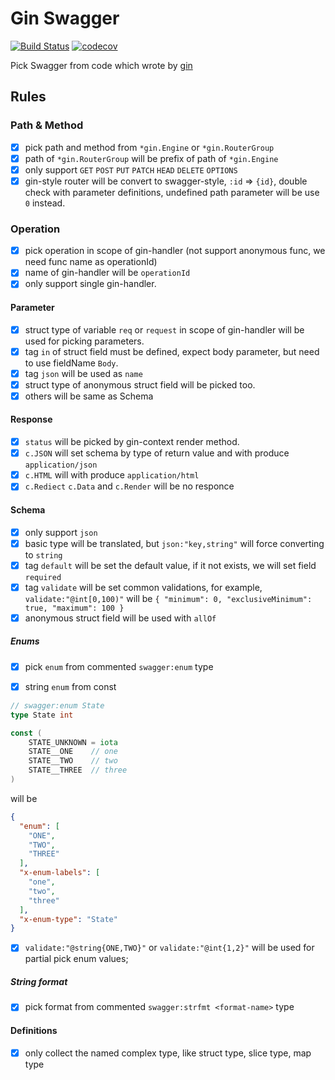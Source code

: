 # Gin Swagger
[![Build Status](https://travis-ci.org/wusphinx/gin-swagger.svg?branch=master)](https://travis-ci.org/wusphinx/gin-swagger)
[![codecov](https://codecov.io/gh/wusphinx/gin-swagger/branch/master/graph/badge.svg)](https://codecov.io/gh/wusphinx/gin-swagger)

Pick Swagger from code which wrote by [gin](https://github.com/gin-gonic/gin)

## Rules

### Path & Method

- [x] pick path and method from `*gin.Engine` or `*gin.RouterGroup`
- [x] path of `*gin.RouterGroup` will be prefix of path of `*gin.Engine`
- [x] only support `GET` `POST` `PUT` `PATCH` `HEAD` `DELETE` `OPTIONS`
- [x] gin-style router will be convert to swagger-style, `:id` => `{id}`, double check with parameter definitions, undefined path parameter will be use `0` instead.

### Operation

- [x] pick operation in scope of gin-handler (not support anonymous func, we need func name as operationId)
- [x] name of gin-handler will be `operationId`
- [x] only support single gin-handler.
 
#### Parameter

- [x] struct type of variable `req` or `request` in scope of gin-handler will be used for picking parameters.
- [x] tag `in` of struct field must be defined, expect body parameter, but need to use fieldName `Body`. 
- [x] tag `json` will be used as `name` 
- [x] struct type of anonymous struct field will be picked too.
- [x] others will be same as Schema

#### Response

- [x] `status` will be picked by gin-context render method.
- [x] `c.JSON` will set schema by type of return value and with produce `application/json`
- [x] `c.HTML` will with produce `application/html`
- [x] `c.Rediect` `c.Data` and `c.Render` will be no responce

#### Schema

- [x] only support `json`
- [x] basic type will be translated, but `json:"key,string"` will force converting to `string`
- [x] tag `default` will be set the default value, if it not exists, we will set field `required`
- [x] tag `validate` will be set common validations, for example, `validate:"@int[0,100)"` will be `{ "minimum": 0, "exclusiveMinimum": true, "maximum": 100 }`
- [x] anonymous struct field will be used with `allOf`

##### Enums

- [x] pick `enum` from commented `swagger:enum` type

- [x] string `enum` from const

```go
// swagger:enum State
type State int

const (
	STATE_UNKNOWN = iota
	STATE__ONE    // one
	STATE__TWO    // two
	STATE__THREE  // three
)
``` 
will be 
```json
{
  "enum": [
    "ONE",
    "TWO",
    "THREE"
  ],
  "x-enum-labels": [
    "one",
    "two",
    "three"
  ],
  "x-enum-type": "State"
}
```

- [x] `validate:"@string{ONE,TWO}"` or `validate:"@int{1,2}"` will be used for partial pick enum values;  

##### String format

- [x] pick format from commented `swagger:strfmt <format-name>` type

#### Definitions

- [x] only collect the named complex type, like struct type, slice type, map type


